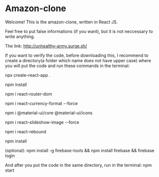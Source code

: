 # Amazon-clone

Welcome! This is the amazon-clone, written in React JS.

Feel free to put false informations (if you want), but it is not neccessary to write anything.

The link: http://unhealthy-army.surge.sh/

If you want to verify the code, before downloading this, I recommend to create a directory(a folder which name does not have upper case) where you will put the code and run these commands in the terminal:

npx create-react-app .

npm install

npm i react-router-dom

npm i react-currency-format --force

npm i @material-ui/core @material-ui/icons

npm i react-slideshow-image --force

npm i react-rebound

npm install

(optional): npm install -g firebase-tools && npm install firebase && firebase login

And after you put the code in the same directory, run in the terminal: npm start
